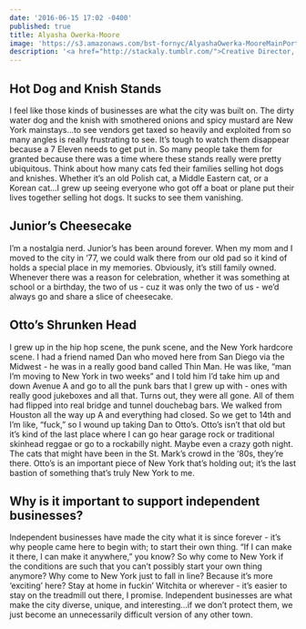 ```yaml
---
date: '2016-06-15 17:02 -0400'
published: true
title: Alyasha Owerka-Moore
image: 'https://s3.amazonaws.com/bst-fornyc/AlyashaOwerka-MooreMainPortrait.jpg'
description: '<a href="http://stackaly.tumblr.com/">Creative Director, Designer</a>'
---
```

## Hot Dog and Knish Stands

I feel like those kinds of businesses are what the city was built on. The dirty water dog and the knish with smothered onions and spicy mustard are New York mainstays...to see vendors get taxed so heavily and exploited from so many angles is really frustrating to see. It’s tough to watch them disappear because a 7 Eleven needs to get put in. So many people take them for granted because there was a time where these stands really were pretty ubiquitous. Think about how many cats fed their families selling hot dogs and knishes. Whether it’s an old Polish cat, a Middle Eastern cat, or a Korean cat...I grew up seeing everyone who got off a boat or plane put their lives together selling hot dogs. It sucks to see them vanishing.

## Junior’s Cheesecake

I’m a nostalgia nerd. Junior’s has been around forever. When my mom and I moved to the city in ‘77, we could walk there from our old pad so it kind of holds a special place in my memories. Obviously, it’s still family owned. Whenever there was a reason for celebration, whether it was something at school or a birthday, the two of us - cuz it was only the two of us - we’d always go and share a slice of cheesecake.

## Otto’s Shrunken Head

I grew up in the hip hop scene, the punk scene, and the New York hardcore scene. I had a friend named Dan who moved here from San Diego via the Midwest - he was in a really good band called Thin Man. He was like, “man I’m moving to New York in two weeks” and I told him I’d take him up and down Avenue A and go to all the punk bars that I grew up with - ones with really good jukeboxes and all that. Turns out, they were all gone. All of them had flipped into real bridge and tunnel douchebag bars. We walked from Houston all the way up A and everything had closed. So we get to 14th and I’m like, “fuck,” so I wound up taking Dan to Otto’s. Otto’s isn’t that old but it’s kind of the last place where I can go hear garage rock or traditional skinhead reggae or go to a rockabilly night. Maybe even a crazy goth night. The cats that might have been in the St. Mark’s crowd in the ‘80s, they’re there. Otto’s is an important piece of New York that’s holding out; it’s the last bastion of something that’s truly New York to me.

## Why is it important to support independent businesses?

Independent businesses have made the city what it is since forever - it’s why people came here to begin with; to start their own thing. “If I can make it there, I can make it anywhere,” you know? So why come to New York if the conditions are such that you can’t possibly start your own thing anymore? Why come to New York just to fall in line? Because it’s more ‘exciting’ here? Stay at home in fuckin’ Witchita or wherever - it’s easier to stay on the treadmill out there, I promise. Independent businesses are what make the city diverse, unique, and interesting...if we don’t protect them, we just become an unnecessarily difficult version of any other town.

